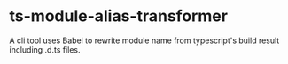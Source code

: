 # ts-module-alias-transformer
A cli tool uses Babel to rewrite module name from typescript's build result including .d.ts files.
